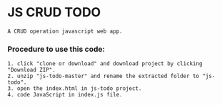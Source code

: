 # JS CRUD TODO
    A CRUD operation javascript web app.

### Procedure to use this code:
    1. click "clone or download" and download project by clicking "Download ZIP".
    2. unzip "js-todo-master" and rename the extracted folder to "js-todo".
    3. open the index.html in js-todo project.
    4. code JavaScript in index.js file.
